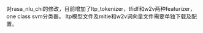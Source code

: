 对rasa_nlu_chi的修改，目前增加了ltp_tokenizer，tfidf和w2v两种featurizer，one class svm分类器。
ltp模型文件及mitie和w2v词向量文件需要单独下载及配置。
